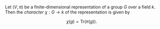 Let $(V, \pi)$ be a finite-dimensional representation of a group $G$ over a field $k$. Then the *character* $\chi: G \to k$ of the representation is given by

$$
\chi(g) = \mathrm{Tr}(\pi(g)).
$$
